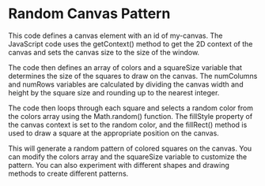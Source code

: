 # Random Canvas Pattern

This code defines a canvas element with an id of my-canvas. The JavaScript code uses the getContext() method to get the 2D context of the canvas and sets the canvas size to the size of the window.

The code then defines an array of colors and a squareSize variable that determines the size of the squares to draw on the canvas. The numColumns and numRows variables are calculated by dividing the canvas width and height by the square size and rounding up to the nearest integer.

The code then loops through each square and selects a random color from the colors array using the Math.random() function. The fillStyle property of the canvas context is set to the random color, and the fillRect() method is used to draw a square at the appropriate position on the canvas.

This will generate a random pattern of colored squares on the canvas. You can modify the colors array and the squareSize variable to customize the pattern. You can also experiment with different shapes and drawing methods to create different patterns.
